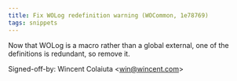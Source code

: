 ```yaml
---
title: Fix WOLog redefinition warning (WOCommon, 1e78769)
tags: snippets
---
```


Now that WOLog is a macro rather than a global external, one of the definitions is redundant, so remove it.

Signed-off-by: Wincent Colaiuta &lt;win@wincent.com&gt;
